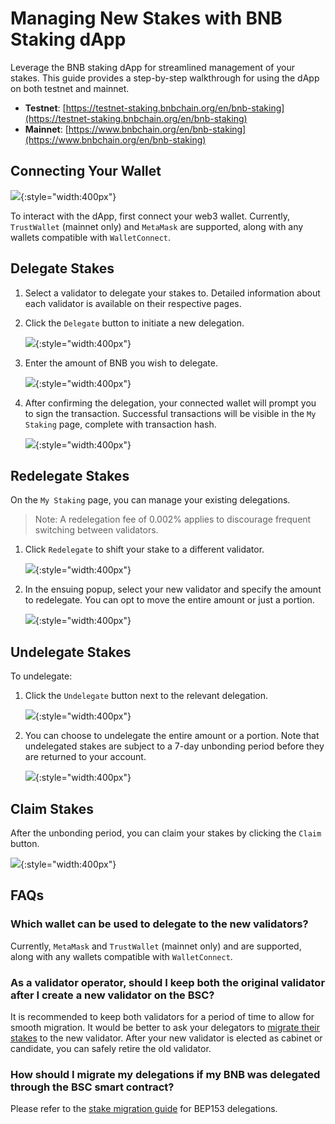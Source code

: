 
# Managing New Stakes with BNB Staking dApp

Leverage the BNB staking dApp for streamlined management of your stakes. This guide provides a step-by-step walkthrough for using the dApp on both testnet and mainnet.

- **Testnet**: [https://testnet-staking.bnbchain.org/en/bnb-staking](https://testnet-staking.bnbchain.org/en/bnb-staking)
- **Mainnet**: [https://www.bnbchain.org/en/bnb-staking](https://www.bnbchain.org/en/bnb-staking)

## Connecting Your Wallet

![](../../assets/bcfusion/user-stake1.png){:style="width:400px"}

To interact with the dApp, first connect your web3 wallet. Currently, `TrustWallet` (mainnet only) and `MetaMask` are supported, along with any wallets compatible with `WalletConnect`.

## Delegate Stakes

1. Select a validator to delegate your stakes to. Detailed information about each validator is available on their respective pages.
2. Click the `Delegate` button to initiate a new delegation.

    ![](../../assets/bcfusion/user-stake2.png){:style="width:400px"}

3. Enter the amount of BNB you wish to delegate.

    ![](../../assets/bcfusion/user-stake3.png){:style="width:400px"}

4. After confirming the delegation, your connected wallet will prompt you to sign the transaction.
   Successful transactions will be visible in the `My Staking` page, complete with transaction hash.
   
    ![](../../assets/bcfusion/user-stake4.png){:style="width:400px"}

## Redelegate Stakes

On the `My Staking` page, you can manage your existing delegations.

>Note: A redelegation fee of 0.002% applies to discourage frequent switching between validators.

1. Click `Redelegate` to shift your stake to a different validator.

    ![](../../assets/bcfusion/user-stake6.png){:style="width:400px"}

2. In the ensuing popup, select your new validator and specify the amount to redelegate. You can opt to move the entire amount or just a portion.

    ![](../../assets/bcfusion/user-stake7.png){:style="width:400px"}

## Undelegate Stakes

To undelegate:

1. Click the `Undelegate` button next to the relevant delegation.

    ![](../../assets/bcfusion/user-stake8.png){:style="width:400px"}

2. You can choose to undelegate the entire amount or a portion. Note that undelegated stakes are subject to a 7-day unbonding period before they are returned to your account.

    ![](../../assets/bcfusion/user-stake9.png){:style="width:400px"}

## Claim Stakes

After the unbonding period, you can claim your stakes by clicking the `Claim` button.

![](../../assets/bcfusion/user-stake10.png){:style="width:400px"}

## FAQs

### Which wallet can be used to delegate to the new validators?

Currently, `MetaMask` and `TrustWallet` (mainnet only) and are supported, along with any wallets compatible
with `WalletConnect`.

### As a validator operator, should I keep both the original validator after I create a new validator on the BSC?

It is recommended to keep both validators for a period of time to allow for smooth migration.
It would be better to ask your delegators to [migrate their stakes](stake-migration.md) to the new validator.
After your new validator is elected as cabinet or candidate, you can safely retire the old validator.

### How should I migrate my delegations if my BNB was delegated through the BSC smart contract?

Please refer to the [stake migration guide](bep153-stake-migration.md) for BEP153 delegations.